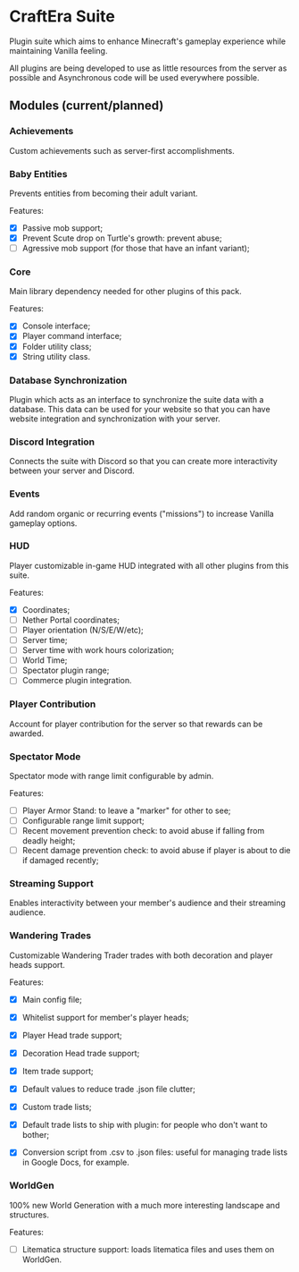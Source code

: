 
# CraftEra Suite
Plugin suite which aims to enhance Minecraft's gameplay experience while maintaining Vanilla feeling. 

All plugins are being developed to use as little resources from the server as possible and Asynchronous code will be used everywhere possible.

## Modules (current/planned)

### Achievements 
Custom achievements such as server-first accomplishments.

### Baby Entities 
Prevents entities from becoming their adult variant.

Features:
 - [x] Passive mob support;
 - [x] Prevent Scute drop on Turtle's growth: prevent abuse;
 - [ ] Agressive mob support (for those that have an infant variant);

### Core 
Main library dependency needed for other plugins of this pack.

Features:
 - [x] Console interface;
 - [x] Player command interface;
 - [x] Folder utility class;
 - [x] String utility class.

### Database Synchronization
Plugin which acts as an interface to synchronize the suite data with a database. This data can be used for your website so that you can have website integration and synchronization with your server.

### Discord Integration
Connects the suite with Discord so that you can create more interactivity between your server and Discord.

### Events
Add random organic or recurring events ("missions") to increase Vanilla gameplay options.

### HUD
Player customizable in-game HUD integrated with all other plugins from this suite.

Features:
 - [x] Coordinates;
 - [ ] Nether Portal coordinates;
 - [ ] Player orientation (N/S/E/W/etc);
 - [ ] Server time;
 - [ ] Server time with work hours colorization;
 - [ ] World Time;
 - [ ] Spectator plugin range;
 - [ ] Commerce plugin integration.

### Player Contribution
Account for player contribution for the server so that rewards can be awarded.

### Spectator Mode
Spectator mode with range limit configurable by admin.

Features:
 - [ ] Player Armor Stand: to leave a "marker" for other to see;
 - [ ] Configurable range limit support;
 - [ ] Recent movement prevention check: to avoid abuse if falling from deadly height;
 - [ ] Recent damage prevention check: to avoid abuse if player is about to die if damaged recently;

### Streaming Support
Enables interactivity between your member's audience and their streaming audience.

### Wandering Trades
Customizable Wandering Trader trades with both decoration and player heads support.

Features:
 - [x] Main config file;
 - [x] Whitelist support for member's player heads;
 - [x] Player Head trade support;
 - [x] Decoration Head trade support;
 - [x] Item trade support;
 - [x] Default values to reduce trade .json file clutter;
 - [x] Custom trade lists;
 - [x] Default trade lists to ship with plugin: for people who don't want to bother;
 - [x] Conversion script from .csv to .json files: useful for managing trade lists in Google Docs, for example.


### WorldGen
100% new World Generation with a much more interesting landscape and structures.

Features:
 - [ ] Litematica structure support: loads litematica files and uses them on WorldGen.

